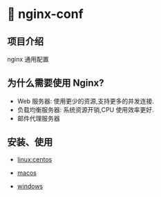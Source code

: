 # 🌱 nginx-conf

## 项目介绍

nginx 通用配置

## 为什么需要使用 Nginx?

- Web 服务器: 使用更少的资源,支持更多的并发连接.
- 负载均衡服务器: 系统资源开销,CPU 使用效率更好.
- 邮件代理服务器

## 安装、使用

- [linux:centos](https://github.com/daysunx2/nginx-ge-profile/blob/master/docs/install/linux.md)

- [macos](https://github.com/daysunx2/nginx-ge-profile/blob/master/docs/install/macos.md)

- [windows](https://github.com/daysunx2/nginx-ge-profile/blob/master/docs/install/windows.md)
